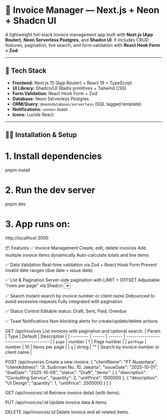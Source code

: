 # 🧾 Invoice Manager — Next.js + Neon + Shadcn UI

A lightweight full-stack invoice management app built with **Next.js (App Router)**, **Neon Serverless Postgres**, and **Shadcn UI**.
It includes CRUD features, pagination, live search, and form validation with **React Hook Form + Zod**.

---

## 🚀 Tech Stack

- **Frontend:** Next.js 15 (App Router) + React 19 + TypeScript
- **UI Library:** Shadcn/UI (Radix primitives + Tailwind CSS)
- **Form Validation:** React Hook Form + Zod
- **Database:** Neon Serverless Postgres
- **ORM/Query:** `@neondatabase/serverless` (SQL tagged template)
- **Notifications:** `sonner` toast
- **Icons:** Lucide React

---

## 🧑‍💻 Installation & Setup

# 1. Install dependencies

pnpm install

# 2. Run the dev server

pnpm dev

# 3. App runs on:

http://localhost:3000

📦 Features
✅ Invoice Management
Create, edit, delete invoices
Add multiple invoice items dynamically
Auto-calculate totals and line items

✅ Data Validation
Real-time validation via Zod + React Hook Form
Prevent invalid date ranges (due date < issue date)

✅ List & Pagination
Server-side pagination with LIMIT + OFFSET
Adjustable “rows per page” via Shadcn <Select>
Total pages, prev/next navigation, ellipsis pagination

✅ Search
Instant search by invoice number or client name
Debounced to avoid excessive requests
Fully integrated with pagination

✅ Status Control
Editable status: Draft, Sent, Paid, Overdue

✅ Toast Notifications
Non-blocking alerts for create/update/delete actions

GET /api/invoices
List invoices with pagination and optional search.
| Param | Type | Default | Description |
| --------- | ------ | ------- | --------------------------------------- |
| `page` | number | 1 | Page number |
| `perPage` | number | 10 | Items per page |
| `q` | string | "" | Search by invoice number or client name |

POST /api/invoices
Create a new invoice.
{
"clientName": "PT Nusantara",
"clientAddress": "Jl. Sudirman No. 10, Jakarta",
"issueDate": "2025-10-01",
"dueDate": "2025-10-08",
"status": "Draft",
"items": [
{ "description": "Consulting Service", "quantity": 2, "unitPrice": 1500000 },
{ "description": "UI Design", "quantity": 1, "unitPrice": 2500000 }
]
}

GET /api/invoices/:id
Retrieve invoice detail (with items).

PUT /api/invoices/:id
Update invoice data & items.

DELETE /api/invoices/:id
Delete invoice and all related items.
